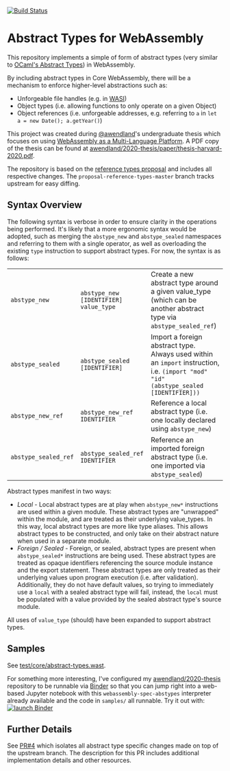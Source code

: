 [![Build Status](https://github.com/awendland/webassembly-spec-abstypes/workflows/Continuous%20Integration/badge.svg)](https://github.com/awendland/webassembly-spec-abstypes/actions)

# Abstract Types for WebAssembly

This repository implements a simple of form of abstract types (very similar to [OCaml's Abstract Types](https://ocaml.org/learn/tutorials/modules.html#Abstract-types)) in WebAssembly.

By including abstract types in Core WebAssembly, there will be a mechanism to enforce higher-level abstractions such as:

* Unforgeable file handles (e.g. in [WASI](https://github.com/WebAssembly/WASI/blob/master/phases/snapshot/witx/typenames.witx#L277))
* Object types (i.e. allowing functions to only operate on a given Object)
* Object references (i.e. unforgeable addresses, e.g. referring to `a` in `let a = new Date(); a.getYear()`)

This project was created during [@awendland](https://github.com/awendland)'s undergraduate thesis which focuses on using [WebAssembly as a Multi-Language Platform](https://github.com/awendland/2020-thesis). A PDF copy of the thesis can be found at [awendland/2020-thesis/paper/thesis-harvard-2020.pdf](https://github.com/awendland/2020-thesis/blob/master/paper/thesis-harvard-2020.pdf).

The repository is based on the [reference types proposal](https://github.com/WebAssembly/reference-types) and includes all respective changes. The `proposal-reference-types-master` branch tracks upstream for easy diffing.

## Syntax Overview

The following syntax is verbose in order to ensure clarity in the operations being performed. It's likely that a more ergonomic syntax would be adopted, such as merging the `abstype_new` and `abstype_sealed` namespaces and referring to them with a single operator, as well as overloading the existing `type` instruction to support abstract types. For now, the syntax is as follows:

|                      |                                       |                    |
|----------------------|---------------------------------------|--------------------|
| `abstype_new`        | `abstype_new [IDENTIFIER] value_type` | Create a new abstract type around a given value_type (which can be another abstract type via `abstype_sealed_ref`) |
| `abstype_sealed`     | `abstype_sealed [IDENTIFIER]`         | Import a foreign abstract type. Always used within an `import` instruction, i.e. `(import "mod" "id" (abstype_sealed [IDENTIFIER]))` |
| `abstype_new_ref`    | `abstype_new_ref IDENTIFIER`          | Reference a local abstract type (i.e. one locally declared using `abstype_new`) |
| `abstype_sealed_ref` | `abstype_sealed_ref IDENTIFIER`       | Reference an imported foreign abstract type (i.e. one imported via `abstype_sealed`) |

Abstract types manifest in two ways:

* _Local_ - Local abstract types are at play when `abstype_new*` instructions are used within a given module. These abstract types are "unwrapped" within the module, and are treated as their underlying value_types. In this way, local abstract types are more like type aliases. This allows abstract types to be constructed, and only take on their abstract nature when used in a separate module.
* _Foreign / Sealed_ - Foreign, or sealed, abstract types are present when `abstype_sealed*` instructions are being used. These abstract types are treated as opaque identifiers referencing the source module instance and the export statement. These abstract types are only treated as their underlying values upon program execution (i.e. after validation). Additionally, they do not have default values, so trying to immediately use a `local` with a sealed abstract type will fail, instead, the `local` must be populated with a value provided by the sealed abstract type's source module.

All uses of `value_type` (should) have been expanded to support abstract types.

## Samples

See [test/core/abstract-types.wast](test/core/abstract-types.wast).

For something more interesting, I've configured my [awendland/2020-thesis](https://github.com/awendland/2020-thesis) repository to be runnable via [Binder](https://mybinder.org) so that you can jump right into a web-based Jupyter notebook with this `webassembly-spec-abstypes` interpreter already available and the code in `samples/` all runnable. Try it out with: [![launch Binder](https://mybinder.org/badge_logo.svg)](https://mybinder.org/v2/gh/awendland/2020-thesis/HEAD?filepath=samples/samples.ipynb)

## Further Details

See [PR#4](https://github.com/awendland/webassembly-spec-abstypes/pull/4) which isolates all abstract type specific changes made on top of the upstream branch. The description for this PR includes additional implementation details and other resources.
